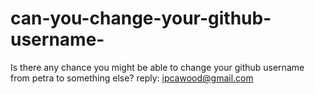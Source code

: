 # can-you-change-your-github-username-
Is there any chance you might be able to change your github username from petra to something else? reply: ipcawood@gmail.com

